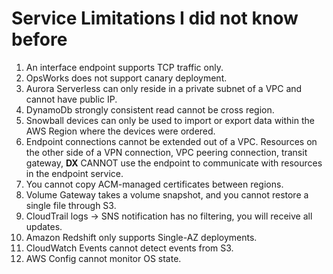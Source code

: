 # Service Limitations I did not know before
1. An interface endpoint supports TCP traffic only.
2. OpsWorks does not support canary deployment.
3. Aurora Serverless can only reside in a private subnet of a VPC and cannot have public IP.
4. DynamoDb strongly consistent read cannot be cross region.
5. Snowball devices can only be used to import or export data within the AWS Region where the devices were ordered.
6. Endpoint connections cannot be extended out of a VPC. Resources on the other side of a VPN connection, VPC peering connection, transit gateway, **DX** CANNOT use the endpoint to communicate with resources in the endpoint service.
7. You cannot copy ACM-managed certificates between regions.
8. Volume Gateway takes a volume snapshot, and you cannot restore a single file through S3.
9. CloudTrail logs -> SNS notification has no filtering, you will receive all updates.
10. Amazon Redshift only supports Single-AZ deployments.
11. CloudWatch Events cannot detect events from S3. 
12. AWS Config cannot monitor OS state.
